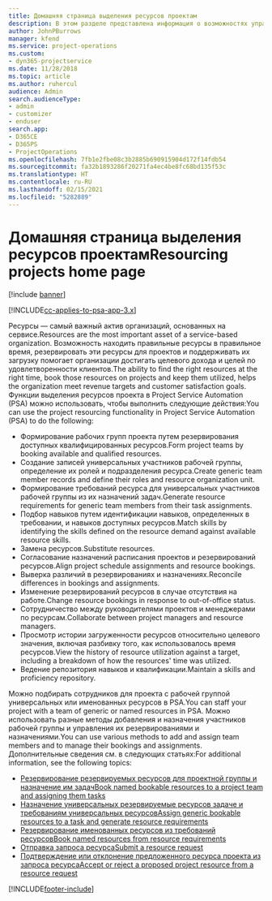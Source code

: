 ```yaml
---
title: Домашняя страница выделения ресурсов проектам
description: В этом разделе представлена информация о возможностях управления ресурсами в Project Service Automation (PSA) для Dynamics 365.
author: JohnPBurrows
manager: kfend
ms.service: project-operations
ms.custom:
- dyn365-projectservice
ms.date: 11/28/2018
ms.topic: article
ms.author: ruhercul
audience: Admin
search.audienceType:
- admin
- customizer
- enduser
search.app:
- D365CE
- D365PS
- ProjectOperations
ms.openlocfilehash: 7fb1e2fbe08c3b2885b690915904d172f14fdb54
ms.sourcegitcommit: fa32b1893286f20271fa4ec4be8fc68bd135f53c
ms.translationtype: HT
ms.contentlocale: ru-RU
ms.lasthandoff: 02/15/2021
ms.locfileid: "5282889"
---
```

# <a name="resourcing-projects-home-page"></a><span data-ttu-id="2859a-103">Домашняя страница выделения ресурсов проектам</span><span class="sxs-lookup"><span data-stu-id="2859a-103">Resourcing projects home page</span></span>

[!include [banner](../includes/psa-now-project-operations.md)]

[!INCLUDE[cc-applies-to-psa-app-3.x](../includes/cc-applies-to-psa-app-3x.md)]

<span data-ttu-id="2859a-104">Ресурсы — самый важный актив организаций, основанных на сервисе.</span><span class="sxs-lookup"><span data-stu-id="2859a-104">Resources are the most important asset of a service-based organization.</span></span> <span data-ttu-id="2859a-105">Возможность находить правильные ресурсы в правильное время, резервировать эти ресурсы для проектов и поддерживать их загрузку помогает организации достигать целевого дохода и целей по удовлетворенности клиентов.</span><span class="sxs-lookup"><span data-stu-id="2859a-105">The ability to find the right resources at the right time, book those resources on projects and keep them utilized, helps the organization meet revenue targets and customer satisfaction goals.</span></span> <span data-ttu-id="2859a-106">Функции выделения ресурсов проекта в Project Service Automation (PSA) можно использовать, чтобы выполнить следующие действия:</span><span class="sxs-lookup"><span data-stu-id="2859a-106">You can use the project resourcing functionality in Project Service Automation (PSA) to do the following:</span></span>

- <span data-ttu-id="2859a-107">Формирование рабочих групп проекта путем резервирования доступных квалифицированных ресурсов.</span><span class="sxs-lookup"><span data-stu-id="2859a-107">Form project teams by booking available and qualified resources.</span></span>
- <span data-ttu-id="2859a-108">Создание записей универсальных участников рабочей группы, определение их ролей и подразделения ресурса.</span><span class="sxs-lookup"><span data-stu-id="2859a-108">Create generic team member records and define their roles and resource organization unit.</span></span>
- <span data-ttu-id="2859a-109">Формирование требований ресурса для универсальных участников рабочей группы из их назначений задач.</span><span class="sxs-lookup"><span data-stu-id="2859a-109">Generate resource requirements for generic team members from their task assignments.</span></span>
- <span data-ttu-id="2859a-110">Подбор навыков путем идентификации навыков, определенных в требовании, и навыков доступных ресурсов.</span><span class="sxs-lookup"><span data-stu-id="2859a-110">Match skills by identifying the skills defined on the resource demand against available resource skills.</span></span>
- <span data-ttu-id="2859a-111">Замена ресурсов.</span><span class="sxs-lookup"><span data-stu-id="2859a-111">Substitute resources.</span></span>
- <span data-ttu-id="2859a-112">Согласование назначений расписания проектов и резервирований ресурсов.</span><span class="sxs-lookup"><span data-stu-id="2859a-112">Align project schedule assignments and resource bookings.</span></span>
- <span data-ttu-id="2859a-113">Выверка различий в резервированиях и назначениях.</span><span class="sxs-lookup"><span data-stu-id="2859a-113">Reconcile differences in bookings and assignments.</span></span>
- <span data-ttu-id="2859a-114">Изменение резервирований ресурсов в случае отсутствия на работе.</span><span class="sxs-lookup"><span data-stu-id="2859a-114">Change resource bookings in response to out-of-office status.</span></span>
- <span data-ttu-id="2859a-115">Сотрудничество между руководителями проектов и менеджерами по ресурсам.</span><span class="sxs-lookup"><span data-stu-id="2859a-115">Collaborate between project managers and resource managers.</span></span>
- <span data-ttu-id="2859a-116">Просмотр истории загруженности ресурсов относительно целевого значения, включая разбивку того, как использовалось время ресурсов.</span><span class="sxs-lookup"><span data-stu-id="2859a-116">View the history of resource utilization against a target, including a breakdown of how the resources' time was utilized.</span></span>
- <span data-ttu-id="2859a-117">Ведение репозитория навыков и квалификации.</span><span class="sxs-lookup"><span data-stu-id="2859a-117">Maintain a skills and proficiency repository.</span></span>


<span data-ttu-id="2859a-118">Можно подбирать сотрудников для проекта с рабочей группой универсальных или именованных ресурсов в PSA.</span><span class="sxs-lookup"><span data-stu-id="2859a-118">You can staff your project with a team of generic or named resources in PSA.</span></span> <span data-ttu-id="2859a-119">Можно использовать разные методы добавления и назначения участников рабочей группы и управления их резервированиями и назначениями.</span><span class="sxs-lookup"><span data-stu-id="2859a-119">You can use various methods to add and assign team members and to manage their bookings and assignments.</span></span> <span data-ttu-id="2859a-120">Дополнительные сведения см. в следующих статьях:</span><span class="sxs-lookup"><span data-stu-id="2859a-120">For additional information, see the following topics:</span></span>

- [<span data-ttu-id="2859a-121">Резервирование резервируемых ресурсов для проектной группы и назначение им задач</span><span class="sxs-lookup"><span data-stu-id="2859a-121">Book named bookable resources to a project team and assigning them tasks</span></span>](assign-named-bookable-resource.md)
- [<span data-ttu-id="2859a-122">Назначение универсальных резервируемые ресурсов задаче и требованиям универсальных ресурсов</span><span class="sxs-lookup"><span data-stu-id="2859a-122">Assign generic bookable resources to a task and generate resource requirements</span></span>](assign-generic-bookable-resource.md)
- [<span data-ttu-id="2859a-123">Резервирование именованных ресурсов из требований ресурсов</span><span class="sxs-lookup"><span data-stu-id="2859a-123">Book named resources from resource requirements</span></span>](book-named-resource.md)
- [<span data-ttu-id="2859a-124">Отправка запроса ресурса</span><span class="sxs-lookup"><span data-stu-id="2859a-124">Submit a resource request</span></span>](submit-resource-request.md)
- [<span data-ttu-id="2859a-125">Подтверждение или отклонение предложенного ресурса проекта из запроса ресурса</span><span class="sxs-lookup"><span data-stu-id="2859a-125">Accept or reject a proposed project resource from a resource request</span></span>](accept-reject-proposed-resource.md)


[!INCLUDE[footer-include](../includes/footer-banner.md)]